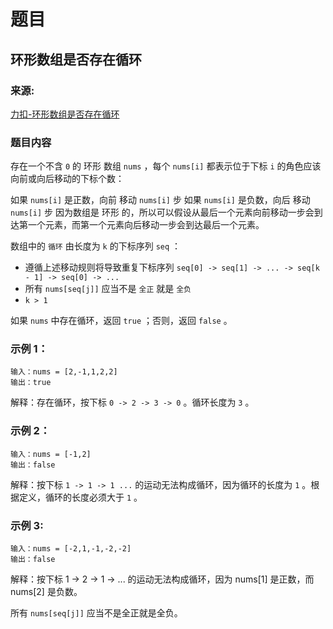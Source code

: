 # 题目

## 环形数组是否存在循环

### 来源:

[力扣-环形数组是否存在循环](https://leetcode-cn.com/problems/circular-array-loop/)

### 题目内容

存在一个不含 `0` 的 环形 数组 `nums` ，每个 `nums[i]` 都表示位于下标 `i` 的角色应该向前或向后移动的下标个数：

如果 `nums[i]` 是正数，向前 移动 `nums[i]` 步
如果 `nums[i]` 是负数，向后 移动 `nums[i]` 步
因为数组是 环形 的，所以可以假设从最后一个元素向前移动一步会到达第一个元素，而第一个元素向后移动一步会到达最后一个元素。

数组中的 `循环` 由长度为 `k` 的下标序列 `seq` ：

- 遵循上述移动规则将导致重复下标序列 `seq[0] -> seq[1] -> ... -> seq[k - 1] -> seq[0] -> ...`
- 所有 `nums[seq[j]]` 应当不是 `全正` 就是 `全负`
- `k > 1`

如果 `nums` 中存在循环，返回 `true` ；否则，返回 `false` 。

### 示例 1：

```plaintext
输入：nums = [2,-1,1,2,2]
输出：true
```

解释：存在循环，按下标 `0 -> 2 -> 3 -> 0` 。循环长度为 `3` 。

### 示例 2：

```plaintext
输入：nums = [-1,2]
输出：false
```

解释：按下标 `1 -> 1 -> 1 ...` 的运动无法构成循环，因为循环的长度为 `1` 。根据定义，循环的长度必须大于 `1` 。

### 示例 3:

```plaintext
输入：nums = [-2,1,-1,-2,-2]
输出：false
```

解释：按下标 1 -> 2 -> 1 -> ... 的运动无法构成循环，因为 nums[1] 是正数，而 nums[2] 是负数。

所有 `nums[seq[j]]` 应当不是全正就是全负。
